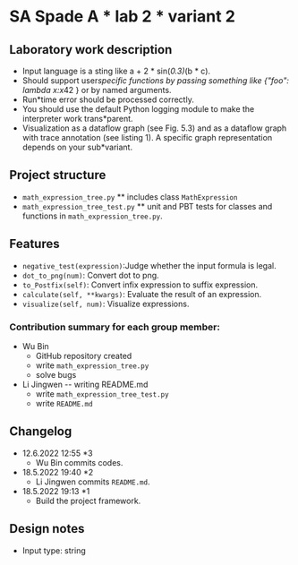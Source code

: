 # SA Spade A * lab 2 * variant 2

## Laboratory work description

* Input language is a sting like a + 2 * sin(*0.3)*(b * c).
* Should support user*specific functions by passing something like {"foo": lambda x:x*42 } or by named arguments.
* Run*time error should be processed correctly.
* You should use the default Python logging module to make the interpreter work trans*parent.
* Visualization as a dataflow graph (see Fig. 5.3) and as a dataflow graph with trace annotation (see listing 1). A specific graph representation depends on your sub*variant.

## Project structure

* `math_expression_tree.py` ** includes class `MathExpression`
* `math_expression_tree_test.py` ** unit and PBT tests for classes and functions in `math_expression_tree.py`.

## Features

* `negative_test(expression)`:Judge whether the input formula is legal.
* `dot_to_png(num)`: Convert dot to png.
* `to_Postfix(self)`: Convert infix expression to suffix expression.
* `calculate(self, **kwargs)`: Evaluate the result of an expression.
* `visualize(self, num)`: Visualize expressions.

### Contribution summary for each group member: 

* Wu Bin
  * GitHub repository created
  * write `math_expression_tree.py`
  * solve bugs
* Li Jingwen -- writing README.md
  * write `math_expression_tree_test.py`
  * write `README.md`

## Changelog

* 12.6.2022 12:55 *3
  * Wu Bin commits codes.
* 18.5.2022 19:40 *2
  * Li Jingwen commits `README.md`.
* 18.5.2022 19:13 *1
  * Build the project framework.

## Design notes

* Input type: string
